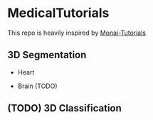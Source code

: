 # MedicalTutorials

This repo is heavily inspired by [Monai-Tutorials](https://github.com/Project-MONAI/tutorials)

## 3D Segmentation
* Heart

* Brain (TODO)

## (TODO) 3D Classification
